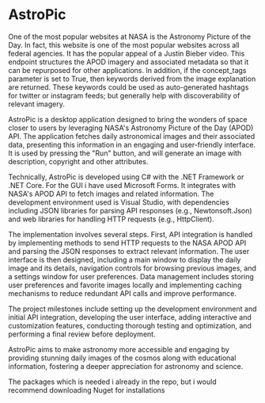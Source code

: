 # AstroPic

One of the most popular websites at NASA is the Astronomy Picture of the Day. In fact, this website is one of the most popular websites across all federal agencies. It has the popular appeal of a Justin Bieber video. This endpoint structures the APOD imagery and associated metadata so that it can be repurposed for other applications. In addition, if the concept_tags parameter is set to True, then keywords derived from the image explanation are returned. These keywords could be used as auto-generated hashtags for twitter or instagram feeds; but generally help with discoverability of relevant imagery.


AstroPic is a desktop application designed to bring the wonders of space closer to users by leveraging NASA's Astronomy Picture of the Day (APOD) API. The application fetches daily astronomical images and their associated data, presenting this information in an engaging and user-friendly interface. It is used by pressing the "Run" button, and will generate an image with description, copyright and other attributes. 

Technically, AstroPic is developed using C# with the .NET Framework or .NET Core. For the GUI i have used Microsoft Forms. It integrates with NASA's APOD API to fetch images and related information. The development environment used is Visual Studio, with dependencies including JSON libraries for parsing API responses (e.g., Newtonsoft.Json) and web libraries for handling HTTP requests (e.g., HttpClient).

The implementation involves several steps. First, API integration is handled by implementing methods to send HTTP requests to the NASA APOD API and parsing the JSON responses to extract relevant information. The user interface is then designed, including a main window to display the daily image and its details, navigation controls for browsing previous images, and a settings window for user preferences. Data management includes storing user preferences and favorite images locally and implementing caching mechanisms to reduce redundant API calls and improve performance.

The project milestones include setting up the development environment and initial API integration, developing the user interface, adding interactive and customization features, conducting thorough testing and optimization, and performing a final review before deployment.

AstroPic aims to make astronomy more accessible and engaging by providing stunning daily images of the cosmos along with educational information, fostering a deeper appreciation for astronomy and science.

The packages which is needed i already in the repo, but i would recommend downloading Nuget for installations
